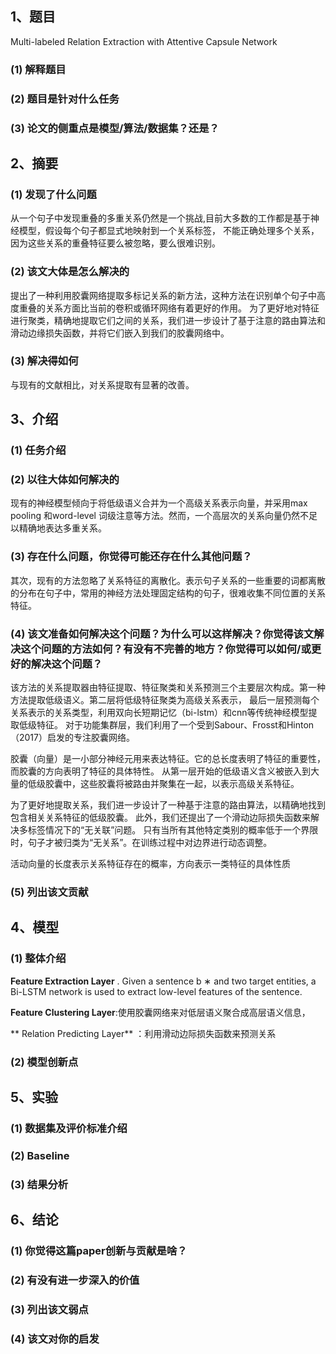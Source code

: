 
## 1、题目
 Multi-labeled Relation Extraction with Attentive Capsule Network
### (1)	解释题目 

### (2)	题目是针对什么任务

### (3)	论文的侧重点是模型/算法/数据集？还是？

## 2、摘要

### (1)	发现了什么问题

从一个句子中发现重叠的多重关系仍然是一个挑战,目前大多数的工作都是基于神经模型，假设每个句子都显式地映射到一个关系标签，
不能正确处理多个关系，因为这些关系的重叠特征要么被忽略，要么很难识别。

### (2)	该文大体是怎么解决的

提出了一种利用胶囊网络提取多标记关系的新方法，这种方法在识别单个句子中高度重叠的关系方面比当前的卷积或循环网络有着更好的作用。
为了更好地对特征进行聚类，精确地提取它们之间的关系，我们进一步设计了基于注意的路由算法和滑动边缘损失函数，并将它们嵌入到我们的胶囊网络中。

### (3)	解决得如何

与现有的文献相比，对关系提取有显著的改善。

## 3、介绍

### (1)	任务介绍

### (2)	以往大体如何解决的

现有的神经模型倾向于将低级语义合并为一个高级关系表示向量，并采用max pooling 和word-level 词级注意等方法。然而，一个高层次的关系向量仍然不足以精确地表达多重关系。

### (3)	存在什么问题，你觉得可能还存在什么其他问题？

其次，现有的方法忽略了关系特征的离散化。表示句子关系的一些重要的词都离散的分布在句子中，常用的神经方法处理固定结构的句子，很难收集不同位置的关系特征。

### (4)	该文准备如何解决这个问题？为什么可以这样解决？你觉得该文解决这个问题的方法如何？有没有不完善的地方？你觉得可以如何/或更好的解决这个问题？

该方法的关系提取器由特征提取、特征聚类和关系预测三个主要层次构成。第一种方法提取低级语义。第二层将低级特征聚类为高级关系表示，
最后一层预测每个关系表示的关系类型，利用双向长短期记忆（bi-lstm）和cnn等传统神经模型提取低级特征。
对于功能集群层，我们利用了一个受到Sabour、Frosst和Hinton（2017）启发的专注胶囊网络。

胶囊（向量）是一小部分神经元用来表达特征。它的总长度表明了特征的重要性，而胶囊的方向表明了特征的具体特性。
从第一层开始的低级语义含义被嵌入到大量的低级胶囊中，这些胶囊将被路由并聚集在一起，以表示高级关系特征。

为了更好地提取关系，我们进一步设计了一种基于注意的路由算法，以精确地找到包含相关关系特征的低级胶囊。
此外，我们还提出了一个滑动边际损失函数来解决多标签情况下的“无关联”问题。
只有当所有其他特定类别的概率低于一个界限时，句子才被归类为“无关系”。在训练过程中对边界进行动态调整。

活动向量的长度表示关系特征存在的概率，方向表示一类特征的具体性质

### (5)	列出该文贡献

## 4、模型

### (1)	整体介绍

**Feature Extraction Layer** . Given a sentence b ∗ and two target entities, a Bi-LSTM network is used to extract low-level features of the sentence.

**Feature Clustering Layer**:使用胶囊网络来对低层语义聚合成高层语义信息，

** Relation Predicting Layer** ：利用滑动边际损失函数来预测关系



### (2)	模型创新点

## 5、实验

### (1)	数据集及评价标准介绍

### (2)	Baseline

### (3)	结果分析

## 6、结论

### (1)	你觉得这篇paper创新与贡献是啥？

### (2)	有没有进一步深入的价值

### (3)	列出该文弱点

### (4)	该文对你的启发

